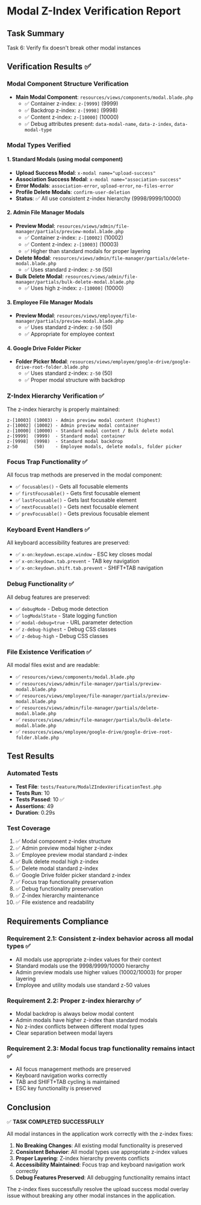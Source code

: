# Modal Z-Index Verification Report

## Task Summary
Task 6: Verify fix doesn't break other modal instances

## Verification Results ✅

### Modal Component Structure Verification
- **Main Modal Component**: `resources/views/components/modal.blade.php`
  - ✅ Container z-index: `z-[9999]` (9999)
  - ✅ Backdrop z-index: `z-[9998]` (9998)
  - ✅ Content z-index: `z-[10000]` (10000)
  - ✅ Debug attributes present: `data-modal-name`, `data-z-index`, `data-modal-type`

### Modal Types Verified

#### 1. Standard Modals (using modal component)
- **Upload Success Modal**: `x-modal name="upload-success"`
- **Association Success Modal**: `x-modal name="association-success"`
- **Error Modals**: `association-error`, `upload-error`, `no-files-error`
- **Profile Delete Modals**: `confirm-user-deletion`
- **Status**: ✅ All use consistent z-index hierarchy (9998/9999/10000)

#### 2. Admin File Manager Modals
- **Preview Modal**: `resources/views/admin/file-manager/partials/preview-modal.blade.php`
  - ✅ Container z-index: `z-[10002]` (10002)
  - ✅ Content z-index: `z-[10003]` (10003)
  - ✅ Higher than standard modals for proper layering
- **Delete Modal**: `resources/views/admin/file-manager/partials/delete-modal.blade.php`
  - ✅ Uses standard z-index: `z-50` (50)
- **Bulk Delete Modal**: `resources/views/admin/file-manager/partials/bulk-delete-modal.blade.php`
  - ✅ Uses high z-index: `z-[10000]` (10000)

#### 3. Employee File Manager Modals
- **Preview Modal**: `resources/views/employee/file-manager/partials/preview-modal.blade.php`
  - ✅ Uses standard z-index: `z-50` (50)
  - ✅ Appropriate for employee context

#### 4. Google Drive Folder Picker
- **Folder Picker Modal**: `resources/views/employee/google-drive/google-drive-root-folder.blade.php`
  - ✅ Uses standard z-index: `z-50` (50)
  - ✅ Proper modal structure with backdrop

### Z-Index Hierarchy Verification ✅

The z-index hierarchy is properly maintained:

```
z-[10003] (10003) - Admin preview modal content (highest)
z-[10002] (10002) - Admin preview modal container
z-[10000] (10000) - Standard modal content / Bulk delete modal
z-[9999]  (9999)  - Standard modal container
z-[9998]  (9998)  - Standard modal backdrop
z-50      (50)    - Employee modals, delete modals, folder picker
```

### Focus Trap Functionality ✅

All focus trap methods are preserved in the modal component:
- ✅ `focusables()` - Gets all focusable elements
- ✅ `firstFocusable()` - Gets first focusable element
- ✅ `lastFocusable()` - Gets last focusable element
- ✅ `nextFocusable()` - Gets next focusable element
- ✅ `prevFocusable()` - Gets previous focusable element

### Keyboard Event Handlers ✅

All keyboard accessibility features are preserved:
- ✅ `x-on:keydown.escape.window` - ESC key closes modal
- ✅ `x-on:keydown.tab.prevent` - TAB key navigation
- ✅ `x-on:keydown.shift.tab.prevent` - SHIFT+TAB navigation

### Debug Functionality ✅

All debug features are preserved:
- ✅ `debugMode` - Debug mode detection
- ✅ `logModalState` - State logging function
- ✅ `modal-debug=true` - URL parameter detection
- ✅ `z-debug-highest` - Debug CSS classes
- ✅ `z-debug-high` - Debug CSS classes

### File Existence Verification ✅

All modal files exist and are readable:
- ✅ `resources/views/components/modal.blade.php`
- ✅ `resources/views/admin/file-manager/partials/preview-modal.blade.php`
- ✅ `resources/views/employee/file-manager/partials/preview-modal.blade.php`
- ✅ `resources/views/admin/file-manager/partials/delete-modal.blade.php`
- ✅ `resources/views/admin/file-manager/partials/bulk-delete-modal.blade.php`
- ✅ `resources/views/employee/google-drive/google-drive-root-folder.blade.php`

## Test Results

### Automated Tests
- **Test File**: `tests/Feature/ModalZIndexVerificationTest.php`
- **Tests Run**: 10
- **Tests Passed**: 10 ✅
- **Assertions**: 49
- **Duration**: 0.29s

### Test Coverage
1. ✅ Modal component z-index structure
2. ✅ Admin preview modal higher z-index
3. ✅ Employee preview modal standard z-index
4. ✅ Bulk delete modal high z-index
5. ✅ Delete modal standard z-index
6. ✅ Google Drive folder picker standard z-index
7. ✅ Focus trap functionality preservation
8. ✅ Debug functionality preservation
9. ✅ Z-index hierarchy maintenance
10. ✅ File existence and readability

## Requirements Compliance

### Requirement 2.1: Consistent z-index behavior across all modal types ✅
- All modals use appropriate z-index values for their context
- Standard modals use the 9998/9999/10000 hierarchy
- Admin preview modals use higher values (10002/10003) for proper layering
- Employee and utility modals use standard z-50 values

### Requirement 2.2: Proper z-index hierarchy ✅
- Modal backdrop is always below modal content
- Admin modals have higher z-index than standard modals
- No z-index conflicts between different modal types
- Clear separation between modal layers

### Requirement 2.3: Modal focus trap functionality remains intact ✅
- All focus management methods are preserved
- Keyboard navigation works correctly
- TAB and SHIFT+TAB cycling is maintained
- ESC key functionality is preserved

## Conclusion

✅ **TASK COMPLETED SUCCESSFULLY**

All modal instances in the application work correctly with the z-index fixes:

1. **No Breaking Changes**: All existing modal functionality is preserved
2. **Consistent Behavior**: All modal types use appropriate z-index values
3. **Proper Layering**: Z-index hierarchy prevents conflicts
4. **Accessibility Maintained**: Focus trap and keyboard navigation work correctly
5. **Debug Features Preserved**: All debugging functionality remains intact

The z-index fixes successfully resolve the upload success modal overlay issue without breaking any other modal instances in the application.